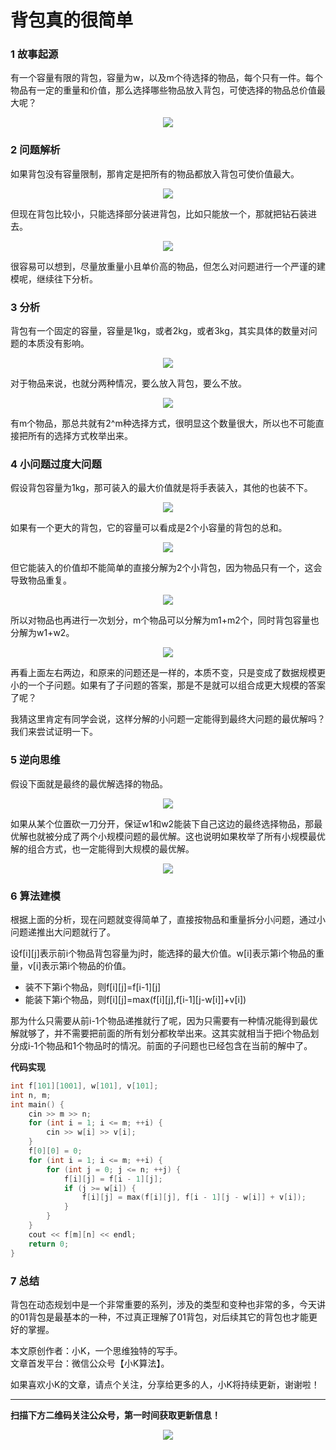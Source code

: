 # 背包真的很简单


### 1 故事起源
有一个容量有限的背包，容量为w，以及m个待选择的物品，每个只有一件。每个物品有一定的重量和价值，那么选择哪些物品放入背包，可使选择的物品总价值最大呢？

<div align=center><img src="img-01背包/1-1.jpg" style="max-height: 300px;"></div>

### 2 问题解析
如果背包没有容量限制，那肯定是把所有的物品都放入背包可使价值最大。
<div align=center><img src="img-01背包/2-1.jpg" style="max-height: 300px;"></div>

但现在背包比较小，只能选择部分装进背包，比如只能放一个，那就把钻石装进去。
<div align=center><img src="img-01背包/2-2.jpg" style="max-height: 300px;"></div>

很容易可以想到，尽量放重量小且单价高的物品，但怎么对问题进行一个严谨的建模呢，继续往下分析。

### 3 分析
背包有一个固定的容量，容量是1kg，或者2kg，或者3kg，其实具体的数量对问题的本质没有影响。
<div align=center><img src="img-01背包/3-1.jpg" style="max-height: 300px;"></div>

对于物品来说，也就分两种情况，要么放入背包，要么不放。
<div align=center><img src="img-01背包/3-2.jpg" style="max-height: 300px;"></div>

有m个物品，那总共就有2^m种选择方式，很明显这个数量很大，所以也不可能直接把所有的选择方式枚举出来。

### 4 小问题过度大问题
假设背包容量为1kg，那可装入的最大价值就是将手表装入，其他的也装不下。
<div align=center><img src="img-01背包/4-1.jpg" style="max-height: 300px;"></div>

如果有一个更大的背包，它的容量可以看成是2个小容量的背包的总和。
<div align=center><img src="img-01背包/4-2.jpg" style="max-height: 300px;"></div>

但它能装入的价值却不能简单的直接分解为2个小背包，因为物品只有一个，这会导致物品重复。
<div align=center><img src="img-01背包/4-3.jpg" style="max-height: 300px;"></div>

所以对物品也再进行一次划分，m个物品可以分解为m1+m2个，同时背包容量也分解为w1+w2。
<div align=center><img src="img-01背包/4-4.jpg" style="max-height: 300px;"></div>

再看上面左右两边，和原来的问题还是一样的，本质不变，只是变成了数据规模更小的一个子问题。如果有了子问题的答案，那是不是就可以组合成更大规模的答案了呢？  

我猜这里肯定有同学会说，这样分解的小问题一定能得到最终大问题的最优解吗？我们来尝试证明一下。


### 5 逆向思维
假设下面就是最终的最优解选择的物品。
<div align=center><img src="img-01背包/5-1.jpg" style="max-height: 300px;"></div>

如果从某个位置砍一刀分开，保证w1和w2能装下自己这边的最终选择物品，那最优解也就被分成了两个小规模问题的最优解。这也说明如果枚举了所有小规模最优解的组合方式，也一定能得到大规模的最优解。
<div align=center><img src="img-01背包/5-2.jpg" style="max-height: 300px;"></div>

### 6 算法建模
根据上面的分析，现在问题就变得简单了，直接按物品和重量拆分小问题，通过小问题递推出大问题就行了。

设f[i][j]表示前i个物品背包容量为j时，能选择的最大价值。w[i]表示第i个物品的重量，v[i]表示第i个物品的价值。 
* 装不下第i个物品，则f[i][j]=f[i-1][j] 
* 能装下第i个物品，则f[i][j]=max(f[i][j],f[i-1][j-w[i]]+v[i])

那为什么只需要从前i-1个物品递推就行了呢，因为只需要有一种情况能得到最优解就够了，并不需要把前面的所有划分都枚举出来。这其实就相当于把i个物品划分成i-1个物品和1个物品时的情况。前面的子问题也已经包含在当前的解中了。

**代码实现**
```cpp
int f[101][1001], w[101], v[101];
int n, m;
int main() {
    cin >> m >> n;
    for (int i = 1; i <= m; ++i) {
        cin >> w[i] >> v[i];
    }
    f[0][0] = 0;
    for (int i = 1; i <= m; ++i) {
        for (int j = 0; j <= n; ++j) {
            f[i][j] = f[i - 1][j];
            if (j >= w[i]) {
                f[i][j] = max(f[i][j], f[i - 1][j - w[i]] + v[i]);
            }
        }
    }
    cout << f[m][n] << endl;
    return 0;
}
```

### 7 总结
背包在动态规划中是一个非常重要的系列，涉及的类型和变种也非常的多，今天讲的01背包是最基本的一种，不过真正理解了01背包，对后续其它的背包也才能更好的掌握。

本文原创作者：小K，一个思维独特的写手。  
文章首发平台：微信公众号【小K算法】。  

如果喜欢小K的文章，请点个关注，分享给更多的人，小K将持续更新，谢谢啦！

---
**扫描下方二维码关注公众号，第一时间获取更新信息！**  
<div align=center><img src="../../../qrcode.gif" style="max-height: 300px;"></div>